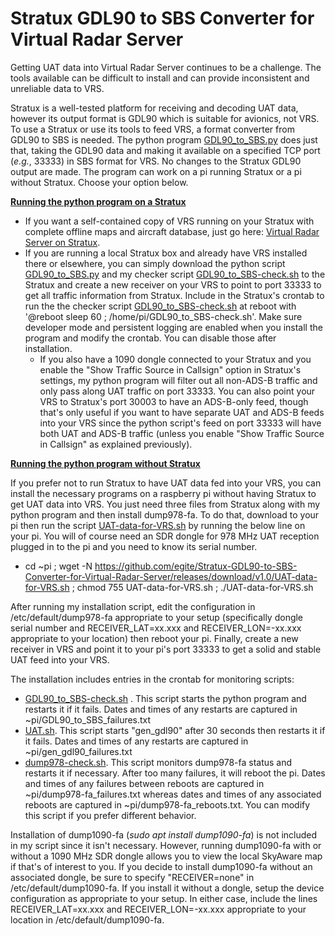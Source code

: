 # Stratux GDL90 to SBS Converter for Virtual Radar Server

Getting UAT data into Virtual Radar Server continues to be a challenge.  The tools available can be difficult to install and can provide inconsistent and unreliable data to VRS.  

Stratux is a well-tested platform for receiving and decoding UAT data, however its output format is GDL90 which is suitable for avionics, not VRS.
To use a Stratux or use its tools to feed VRS, a format converter from GDL90 to SBS is needed.  The python program [GDL90_to_SBS.py](https://github.com/egite/Stratux-GDL90-to-SBS-Converter-for-Virtual-Radar-Server/releases/download/v1.0/GDL90_to_SBS.py) does just that, taking the GDL90 data and making it available on a specified TCP port (*e.g.*, 33333) in SBS format for VRS.  No changes to the Stratux GDL90 output are made.  The program can work on a pi running Stratux or a pi without Stratux.  Choose your option below.

<ins>**Running the python program on a Stratux**</ins>

- If you want a self-contained copy of VRS running on your Stratux with complete offline maps and aircraft database, just go here:  [Virtual Radar Server on Stratux](https://github.com/egite/Virtual-Radar-Server-on-Stratux).
- If you are running a local Stratux box and already have VRS installed there or elsewhere, you can simply download the python script [GDL90_to_SBS.py](https://github.com/egite/Stratux-GDL90-to-SBS-Converter-for-Virtual-Radar-Server/releases/download/v1.0/GDL90_to_SBS.py) and my checker script [GDL90_to_SBS-check.sh](https://github.com/egite/Stratux-GDL90-to-SBS-Converter-for-Virtual-Radar-Server/releases/download/v1.0/GDL90_to_SBS-check.sh) to the Stratux and create a new receiver on your VRS to point to port 33333 to get all traffic information from Stratux.  Include in the Stratux's crontab to run the the checker script [GDL90_to_SBS-check.sh](https://github.com/egite/Stratux-GDL90-to-SBS-Converter-for-Virtual-Radar-Server/releases/download/v1.0/GDL90_to_SBS-check.sh) at reboot with '@reboot sleep 60 ; /home/pi/GDL90_to_SBS-check.sh'.  Make sure developer mode and persistent logging are enabled when you install the program and modify the crontab.  You can disable those after installation.  
  - If you also have a 1090 dongle connected to your Stratux and you enable the "Show Traffic Source in Callsign" option in Stratux's settings, my python program will filter out all non-ADS-B traffic and only pass along UAT traffic on port 33333.  You can also point your VRS to Stratux's port 30003 to have an ADS-B-only feed, though that's only useful if you want to have separate UAT and ADS-B feeds into your VRS since the python script's feed on port 33333 will have both UAT and ADS-B traffic (unless you enable "Show Traffic Source in Callsign" as explained previously).

<ins>**Running the python program without Stratux**</ins>

If you prefer not to run Stratux to have UAT data fed into your VRS, you can install the necessary programs on a raspberry pi without having Stratux to get UAT data into VRS.  You just need three files from Stratux along with my python program and then install dump978-fa.  To do that, download to your pi then run the script [UAT-data-for-VRS.sh](https://github.com/egite/Stratux-GDL90-to-SBS-Converter-for-Virtual-Radar-Server/releases/download/v1.0/UAT-data-for-VRS.sh) by running the below line on your pi.  You will of course need an SDR dongle for 978 MHz UAT reception plugged in to the pi and you need to know its serial number. 

 - cd ~pi ; wget -N https://github.com/egite/Stratux-GDL90-to-SBS-Converter-for-Virtual-Radar-Server/releases/download/v1.0/UAT-data-for-VRS.sh ; chmod 755 UAT-data-for-VRS.sh ; ./UAT-data-for-VRS.sh

After running my installation script, edit the configuration in /etc/default/dump978-fa appropriate to your setup (specifically dongle serial number and RECEIVER_LAT=xx.xxx and RECEIVER_LON=-xx.xxx appropriate to your location) then reboot your pi.  Finally, create a new receiver in VRS and point it to your pi's port 33333 to get a solid and stable UAT feed into your VRS.

The installation includes entries in the crontab for monitoring scripts:
  - [GDL90_to_SBS-check.sh](https://github.com/egite/Stratux-GDL90-to-SBS-Converter-for-Virtual-Radar-Server/releases/download/v1.0/GDL90_to_SBS-check.sh) .  This script starts the python program and restarts it if it fails.  Dates and times of any restarts are captured in ~pi/GDL90_to_SBS_failures.txt</li>
  - [UAT.sh](https://github.com/egite/Stratux-GDL90-to-SBS-Converter-for-Virtual-Radar-Server/releases/download/v1.0/UAT.sh).  This script starts "gen_gdl90" after 30 seconds then restarts it if it fails.  Dates and times of any restarts are captured in ~pi/gen_gdl90_failures.txt</li>
  - [dump978-check.sh](https://github.com/egite/Stratux-GDL90-to-SBS-Converter-for-Virtual-Radar-Server/releases/download/v1.0/dump978-check.sh).  This script monitors dump978-fa status and restarts it if necessary.  After too many failures, it will reboot the pi.  Dates and times of any failures between reboots are captured in ~pi/dump978-fa_failures.txt whereas dates and times of any associated reboots are captured in ~pi/dump978-fa_reboots.txt.  You can modify this script if you prefer different behavior.</li></li>

Installation of dump1090-fa (<em>sudo apt install dump1090-fa</em>) is not included in my script since it isn't necessary. However, running dump1090-fa with or without a 1090 MHz SDR dongle allows you to view the local SkyAware map if that's of interest to you.  If you decide to install dump1090-fa without an associated dongle, be sure to specify "RECEIVER=none" in /etc/default/dump1090-fa.  If you install it without a dongle, setup the device configuration as appropriate to your setup.  In either case, include the lines RECEIVER_LAT=xx.xxx and RECEIVER_LON=-xx.xxx appropriate to your location in /etc/default/dump1090-fa.
